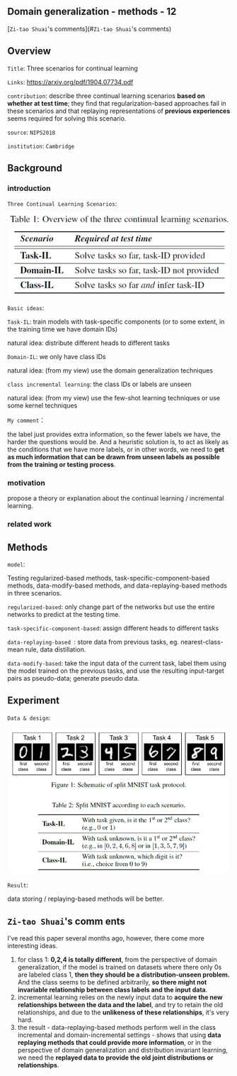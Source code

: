 ## Domain generalization - methods - 12

[`Zi-tao Shuai`'s comments](#`Zi-tao Shuai`'s comments)

## Overview

`Title`:  Three scenarios for continual learning

`Links`: https://arxiv.org/pdf/1904.07734.pdf

`contribution`: describe three continual learning scenarios **based on whether at test time**; they find that regularization-based approaches fail in these scenarios and that replaying representations of **previous experiences** seems required for solving this scenario.

`source`: `NIPS2018`

`institution`: `Cambridge`

## Background

### introduction

`Three Continual Learning Scenarios`:

![image-20221012190005161](asset/image-20221012190005161.png)



`Basic ideas`:

`Task-IL`: train models with task-specific components (or to some extent, in the training time we have domain IDs)

natural idea: distribute different heads to different tasks

`Domain-IL`: we only have class IDs

natural idea: (from my view) use the domain generalization techniques

`class incremental learning`: the class IDs or labels are unseen

natural idea: (from my view) use the few-shot learning techniques or use some kernel techniques

`My comment`：

the label just provides extra information, so the fewer labels we have, the harder the questions would be. And a heuristic solution is, to act as likely as the conditions that we have more labels, or in other words, we need to **get as much information that can be drawn from unseen labels as possible from the training or testing process**.

### motivation

propose a theory or explanation about the continual learning / incremental learning.

### related work

## Methods

`model`:

Testing regularized-based methods, task-specific-component-based methods, data-modify-based methods, and data-replaying-based methods in three scenarios.

`regularized-based`: only change part of the networks but use the entire networks to predict at the testing time.

`task-specific-component-based`: assign different heads to different tasks

`data-replaying-based `: store data from previous tasks, eg. nearest-class-mean rule, data distillation.

`data-modify-based`: take the input data of the current task, label them using the model trained on the previous tasks, and use the resulting input-target pairs as pseudo-data; generate pseudo data.

## Experiment

`Data & design`:

![image-20221012191526433](asset/image-20221012191526433.png)

`Result`:

data storing / replaying-based methods will be better.

## `Zi-tao Shuai`'s comm ents

I've read this paper several months ago, however, there come more interesting ideas. 

1. for class 1: **0,2,4 is totally different**, from the perspective of domain generalization, if the model is trained on datasets where there only 0s are labeled class 1, **then they should be a distribution-unseen problem.** And the class seems to be defined arbitrarily, **so there might not invariable relationship between class labels and the input data**.
2. incremental learning relies on the newly input data to **acquire the new relationships between the data and the label**, and try to retain the old relationships, and due to the **unlikeness of these relationships**, it's very hard.
3. the result - data-replaying-based methods perform well in the class incremental and domain-incremental settings - shows that using **data replaying methods that could provide more information**, or in the perspective of domain generalization and distribution invariant learning, we need the **replayed data to provide the old joint distributions or relationships**.

